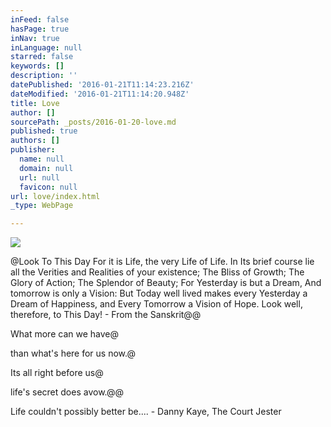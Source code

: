 ```yaml
---
inFeed: false
hasPage: true
inNav: true
inLanguage: null
starred: false
keywords: []
description: ''
datePublished: '2016-01-21T11:14:23.216Z'
dateModified: '2016-01-21T11:14:20.948Z'
title: Love
author: []
sourcePath: _posts/2016-01-20-love.md
published: true
authors: []
publisher:
  name: null
  domain: null
  url: null
  favicon: null
url: love/index.html
_type: WebPage

---
```

![](https://the-grid-user-content.s3-us-west-2.amazonaws.com/592a5761-5fa9-41e4-8f24-3bda02580c4a.jpg)

@Look To This Day For it is Life, the very Life of Life. In Its brief course lie all the Verities and Realities of your existence; The Bliss of Growth; The Glory of Action; The Splendor of Beauty; For Yesterday is but a Dream, And tomorrow is only a Vision: But Today well lived makes every Yesterday a Dream of Happiness, and Every Tomorrow a Vision of Hope. Look well, therefore, to This Day! - From the Sanskrit@@

What more can we have@

than what's here for us now.@

Its all right before us@

life's secret does avow.@@

Life couldn't possibly better be.... - Danny Kaye, The Court Jester